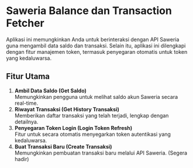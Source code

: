 # Saweria Balance dan Transaction Fetcher

Aplikasi ini memungkinkan Anda untuk berinteraksi dengan API Saweria guna mengambil data saldo dan transaksi. Selain itu, aplikasi ini dilengkapi dengan fitur manajemen token, termasuk penyegaran otomatis untuk token yang kedaluwarsa.

## Fitur Utama

1. **Ambil Data Saldo (Get Saldo)**  
   Memungkinkan pengguna untuk melihat saldo akun Saweria secara real-time.
2. **Riwayat Transaksi (Get History Transaksi)**  
   Memberikan daftar transaksi yang telah terjadi, lengkap dengan detailnya.
3. **Penyegaran Token Login (Login Token Refresh)**  
   Fitur untuk secara otomatis menyegarkan token autentikasi yang kedaluwarsa.
4. **Buat Transaksi Baru (Create Transaksi)**  
   Memungkinkan pembuatan transaksi baru melalui API Saweria. (Segera hadir)